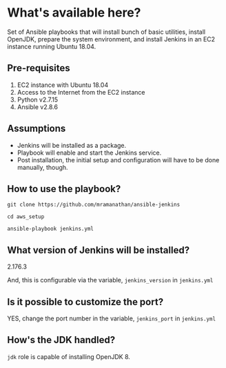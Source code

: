 # What's available here?
Set of Ansible playbooks that will install bunch of basic utilities, install OpenJDK, prepare the system environment, and install Jenkins in an EC2 instance running Ubuntu 18.04.

## Pre-requisites
1. EC2 instance with Ubuntu 18.04
2. Access to the Internet from the EC2 instance
3. Python v2.7.15
4. Ansible v2.8.6

## Assumptions
- Jenkins will be installed as a package.
- Playbook will enable and start the Jenkins service.
- Post installation, the initial setup and configuration will have to be done manually, though.

## How to use the playbook?
```
git clone https://github.com/mramanathan/ansible-jenkins

cd aws_setup

ansible-playbook jenkins.yml
```

## What version of Jenkins will be installed?
2.176.3

And, this is configurable via the variable, `jenkins_version` in `jenkins.yml`

## Is it possible to customize the port?
YES, change the port number in the variable, `jenkins_port` in `jenkins.yml`

## How's the JDK handled?
`jdk` role is capable of installing OpenJDK 8.